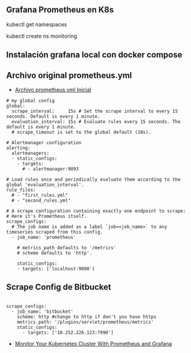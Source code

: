 ## Grafana Prometheus en K8s

kubectl get namespaces

kubectl create ns monitoring



Instalación grafana local con docker compose
---------------------------------------------

## Archivo original prometheus.yml

* [Archivo prometheus.yml Inicial](https://github.com/prometheus/prometheus/blob/release-2.7/documentation/examples/prometheus.yml)

```
# my global config
global:
  scrape_interval:     15s # Set the scrape interval to every 15 seconds. Default is every 1 minute.
  evaluation_interval: 15s # Evaluate rules every 15 seconds. The default is every 1 minute.
  # scrape_timeout is set to the global default (10s).

# Alertmanager configuration
alerting:
  alertmanagers:
  - static_configs:
    - targets:
      # - alertmanager:9093

# Load rules once and periodically evaluate them according to the global 'evaluation_interval'.
rule_files:
  # - "first_rules.yml"
  # - "second_rules.yml"

# A scrape configuration containing exactly one endpoint to scrape:
# Here it's Prometheus itself.
scrape_configs:
  # The job name is added as a label `job=<job_name>` to any timeseries scraped from this config.
  - job_name: 'prometheus'

    # metrics_path defaults to '/metrics'
    # scheme defaults to 'http'.

    static_configs:
    - targets: ['localhost:9090']
```



Scrape Config de Bitbucket
--------------------------
```

scrape_configs:
  - job_name: 'bitbucket'
    scheme: http #change to http if don't you have https
    metrics_path: '/plugins/servlet/prometheus/metrics'
    static_configs:
      - targets: ['10.252.226.123:7990']
```














* [Monitor Your Kubernetes Cluster With Prometheus and Grafana](https://medium.com/better-programming/monitor-your-kubernetes-cluster-with-prometheus-and-grafana-1f7d0195e59)
